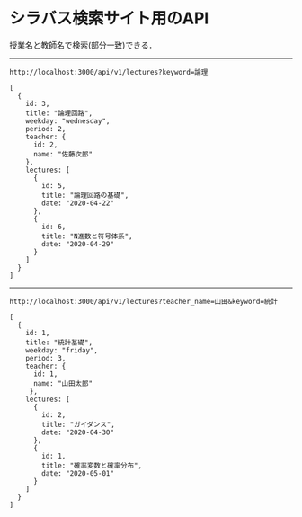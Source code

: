 # シラバス検索サイト用のAPI

授業名と教師名で検索(部分一致)できる．
***
`http://localhost:3000/api/v1/lectures?keyword=論理`

```
[
  {
    id: 3,
    title: "論理回路",
    weekday: "wednesday",
    period: 2,
    teacher: {
      id: 2,
      name: "佐藤次郎"
    },
    lectures: [
      {
        id: 5,
        title: "論理回路の基礎",
        date: "2020-04-22"
      },
      {
        id: 6,
        title: "N進数と符号体系",
        date: "2020-04-29"
      }
    ]
  }
]
```

***
`http://localhost:3000/api/v1/lectures?teacher_name=山田&keyword=統計`

```
[
  {
    id: 1,
    title: "統計基礎",
    weekday: "friday",
    period: 3,
    teacher: {
      id: 1,
      name: "山田太郎"
     },
    lectures: [
      {
        id: 2,
        title: "ガイダンス",
        date: "2020-04-30"
      },
      {
        id: 1,
        title: "確率変数と確率分布",
        date: "2020-05-01"
      }
    ]
  }
]
```
